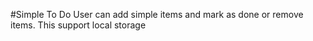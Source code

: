 #Simple To Do
User can add simple items and mark as done or remove items.
This support local storage

